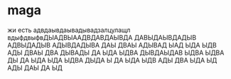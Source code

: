 # maga
жи есть
адвдаывдаывадывадзалцулащл
вдыфдвыфвДЫАДВЫААДВДАВДАЫВДА
ДАВЫДАЫВДАДЫВ
АДВЫДАДЫВ
АДЫВДАДЫВА
ДАЫ
ДВАЫ
АДЫВАД
ЫАД
ЫДА
ЫДВ
АДЫ
ДВАЫ
ДВА
ДЫВАДЫ
ДА
ЫДА
ЫДВА
ДЫВДАЫДАВ
ЫДВА
ЫДВА
ДЫ
ДА
ЫДА
ЫДА
ЫДВА
ДЫДА
Ы
ДА
ЫДА
ЫДВ
АДЫ
ДВА
ЫДА
ЫД
АДЫ
ДАЫ
ДА
ЫД
